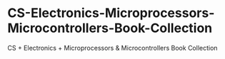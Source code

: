 # CS-Electronics-Microprocessors-Microcontrollers-Book-Collection
CS + Electronics + Microprocessors &amp; Microcontrollers Book Collection
